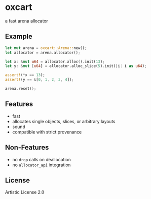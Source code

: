 # oxcart

a fast arena allocator

## Example

```rust
let mut arena = oxcart::Arena::new();
let allocator = arena.allocator();

let x: &mut u64 = allocator.alloc().init(13);
let y: &mut [u64] = allocator.alloc_slice(5).init(|i| i as u64);

assert!(*x == 13);
assert!(y == &[0, 1, 2, 3, 4]);

arena.reset();
```

## Features

- fast
- allocates single objects, slices, or arbitrary layouts
- sound
- compatible with strict provenance

## Non-Features

- no `drop` calls on deallocation
- no `allocator_api` integration

## License
 
Artistic License 2.0
